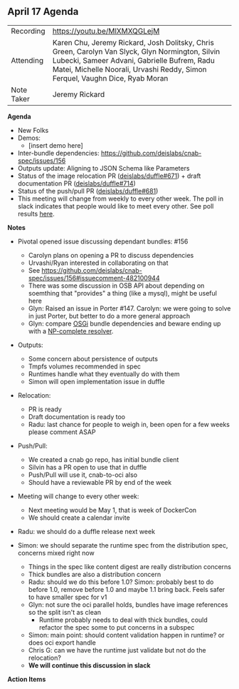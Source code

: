 ## **April 17 Agenda**

|  |  | 
| -------- | -------- |
| Recording | https://youtu.be/MlXMXQGLejM |
| Attending | Karen Chu, Jeremy Rickard, Josh Dolitsky, Chris Green, Carolyn Van Slyck, Glyn Normington, Silvin Lubecki, Sameer Advani, Gabrielle Bufrem, Radu Matei, Michelle Noorali, Urvashi Reddy, Simon Ferquel, Vaughn Dice, Ryab Moran|
|Note Taker | Jeremy Rickard  |

**Agenda**
 * New Folks
 * Demos:
     * [insert demo here]
 * Inter-bundle dependencies: https://github.com/deislabs/cnab-spec/issues/156
 * Outputs update: Aligning to JSON Schema like Parameters
 * Status of the image relocation PR ([deislabs/duffle#671](https://github.com/deislabs/duffle/pull/671)) + draft documentation PR ([deislabs/duffle#714](https://github.com/deislabs/duffle/pull/714))
 * Status of the push/pull PR ([deislabs/duffle#681](https://github.com/deislabs/duffle/pull/681))
 * This meeting will change from weekly to every other week. The poll in slack indicates that people would like to meet every other. See poll results [here](https://cloud-native.slack.com/archives/CEX1W7WMD/p1554914802093200).


**Notes**

- Pivotal opened issue discussing dependant bundles: #156
    - Carolyn plans on opening a PR to discuss dependencies
    - Urvashi/Ryan interested in collaborating on that
    - See https://github.com/deislabs/cnab-spec/issues/156#issuecomment-482100944
    - There was some discussion in OSB API about depending on soemthing that "provides" a thing (like a mysql), might be useful here
    - Glyn: Raised an issue in Porter #147. Carolyn: we were going to solve in just Porter, but better to do a more general approach
    - Glyn: compare [OSGi](https://www.osgi.org/developer/specifications/) bundle dependencies and beware ending up with a [NP-complete resolver](https://stackoverflow.com/questions/2085106/is-the-resolution-problem-in-osgi-np-complete).

- Outputs:
    - Some concern about persistence of outputs
    - Tmpfs volumes recommended in spec
    - Runtimes handle what they eventually do with them
    - Simon will open implementation issue in duffle

- Relocation:
    - PR is ready 
    - Draft documentation is ready too
    - Radu: last chance for people to weigh in, been open for a few weeks please comment ASAP

- Push/Pull:
    - We created a cnab go repo, has initial bundle client
    - Silvin has a PR open to use that in duffle
    - Push/Pull will use it, cnab-to-oci also
    - Should have a reviewable PR by end of the week

- Meeting will change to every other week:
    - Next meeting would be May 1, that is week of DockerCon
    - We should create a calendar invite

- Radu: we should do a duffle release next week

- Simon: we should separate the runtime spec from the distribution spec, concerns mixed right now
    - Things in the spec like content digest are really distribution concerns
    - Thick bundles are also a distribution concern
    - Radu: should we do this before 1.0? Simon: probably best to do before 1.0, remove before 1.0 and maybe 1.1 bring back. Feels safer to have smaller spec for v1
    - Glyn: not sure the oci parallel holds, bundles have image references so the split isn't as clean
        - Runtime probably needs to deal with thick bundles, could refactor the spec some to put concerns in a subspec
    - Simon: main point: should content validation happen in runtime? or does oci export handle
    - Chris G: can we have the runtime just validate but not do the relocation?
    - **We will continue this discussion in slack**
    
**Action Items**